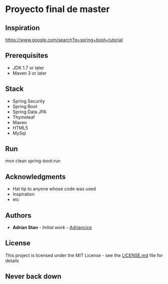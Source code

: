 # Proyecto final de master

## Inspiration
https://www.google.com/search?q=spring+boot+tutorial

## Prerequisites
- JDK 1.7 or later
- Maven 3 or later

## Stack
- Spring Security
- Spring Boot
- Spring Data JPA
- Thymeleaf
- Maven
- HTML5
- MySql



## Run
mvn clean spring-boot:run

## Acknowledgments

* Hat tip to anyone whose code was used
* Inspiration
* etc

## Authors

* **Adrian Stan** - *Initial work* - [Adriancice](https://github.com/adriancice)

## License

This project is licensed under the MIT License - see the [LICENSE.md](LICENSE) file for details

## Never back down

